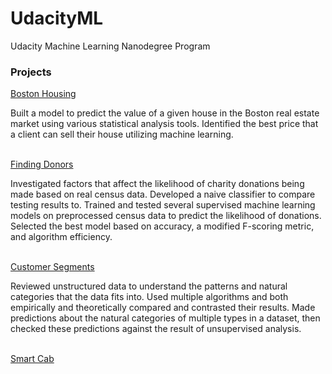 # UdacityML
Udacity Machine Learning Nanodegree Program

### Projects

<a href="https://github.com/BharadwazM/UdacityML/tree/master/boston_housing/README.md">
  Boston Housing
</a>
<p>Built a model to predict the value of a given house in the Boston real estate market using various statistical analysis tools. Identified the best price that a client can sell their house utilizing machine learning.</p>
<br>
<a href="https://github.com/BharadwazM/UdacityML/tree/master/finding_donors/README.md">
  Finding Donors
</a>
<p>Investigated factors that affect the likelihood of charity donations being made based on real census data. Developed a naive classifier to compare testing results to. Trained and tested several supervised machine learning models on preprocessed census data to predict the likelihood of donations. Selected the best model based on accuracy, a modified F-scoring metric, and algorithm efficiency.</p>
<br>
<a href="https://github.com/BharadwazM/UdacityML/tree/master/customer_segments/README.md">
  Customer Segments
</a>
<p>Reviewed unstructured data to understand the patterns and natural categories that the data fits into. Used multiple algorithms and both empirically and theoretically compared and contrasted their results. Made predictions about the natural categories of multiple types in a dataset, then checked these predictions against the result of unsupervised analysis.</p>
<br>
<a href="https://github.com/BharadwazM/UdacityML/tree/master/smartcab/README.md">
  Smart Cab
</a>
<br>
